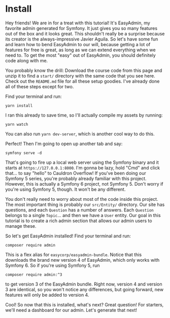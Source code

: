 # Install

Hey friends! We are in for a treat with this tutorial! It's EasyAdmin, my
favorite admin generated for Symfony. It just gives you so many features out of the box and it looks great. This shouldn't really be a surprise because its creator is the always-impressive Javier Aguila. So let's have some fun and learn how to bend EasyAdmin to our will, because getting a lot of features for free is great, as long as we can extend everything when we need to. To get the most "easy" out of EasyAdmin, you should definitely code along with me. 

You probably know the drill: Download the course code from this page and unzip it to find a `start/` directory with the same code that you see here. Check out the `README.md` file for all these setup goodies. I've already done all of these steps except for two. 

Find your terminal and run:

```terminal
yarn install
```

I ran this already to save time, so I'll actually compile my assets by
running:

```terminal
yarn watch
```

You can also run `yarn dev-server`, which is another cool way to do this.

Perfect! Then I'm going to open up another tab and say: 

```terminal
symfony serve -d
```

That's going to fire up a local web server using the Symfony binary and it starts at `https://127.0.0.1:8000`. I'm gonna be lazy, hold "Cmd" and click that... to say "hello" to Cauldron Overflow! If you've been doing our Symfony 5 series, you're probably already familiar with this project. However, this is actually a Symfony 6 project, not Symfony 5. Don't worry if you're using Symfony 5, though. It won't be any different.

You don't really need to worry about most of the code inside this project. The most important thing is probably our `src/Entity/` directory. Our site has questions, and each `Question` has a number of answers. Each `Question` belongs to a single `Topic`... and then we have a `User` entity. Our goal in this tutorial is to create a rich admin section that allows our admin users
to manage these.

So let's get EasyAdmin installed! Find your terminal and run: 

```terminal
composer require admin
```

This is a flex alias for `easycorp/easyadmin-bundle`. Notice that this downloads the brand new version 4 of EasyAdmin, which only works with Symfony 6. So if you're using Symfony 5, run 

```terminal
composer require admin:^3
``` 

to get version 3 of the EasyAdmin bundle. Right now, version 4 and version 3 are identical, so you won't notice any differences, but going forward, new features will only be added to version 4.

Cool! So now that this is installed, what's next? Great question! For starters, we'll need a dashboard for our admin. Let's generate that next!
